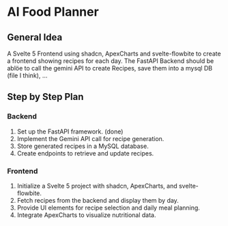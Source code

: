 # AI Food Planner

## General Idea

A Svelte 5 Frontend using shadcn, ApexCharts and svelte-flowbite to create a frontend showing recipes for each day.
The FastAPI Backend should be ablöe to call the gemini API to create Recipes, save them into a mysql DB (file I think), ...

## Step by Step Plan

### Backend
1. Set up the FastAPI framework. (done)
2. Implement the Gemini API call for recipe generation.
3. Store generated recipes in a MySQL database.
4. Create endpoints to retrieve and update recipes.

### Frontend
1. Initialize a Svelte 5 project with shadcn, ApexCharts, and svelte-flowbite.
2. Fetch recipes from the backend and display them by day.
3. Provide UI elements for recipe selection and daily meal planning.
4. Integrate ApexCharts to visualize nutritional data.
